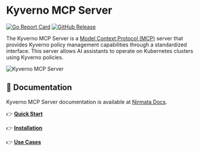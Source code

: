 # Kyverno MCP Server

[![Go Report Card](https://goreportcard.com/badge/github.com/nirmata/kyverno-mcp)](https://goreportcard.com/report/github.com/nirmata/kyverno-mcp) [![GitHub Release](https://img.shields.io/github/release/nirmata/kyverno-mcp.svg)](https://github.com/nirmata/kyverno-mcp/releases)

The Kyverno MCP Server is a [Model Context Protocol (MCP)](https://github.com/modelcontextprotocol) server that provides Kyverno policy management capabilities through a standardized interface. This server allows AI assistants to operate on Kubernetes clusters using Kyverno policies.

![Kyverno MCP Server](.github/demo.gif)

## 📙 Documentation

Kyverno MCP Server documentation is available at [Nirmata Docs](https://docs.nirmata.io/docs/n4k/Kyverno-MCP).

👉 **[Quick Start](https://docs.nirmata.io/docs/n4k/Kyverno-MCP/getting-started)**

👉 **[Installation](https://docs.nirmata.io/docs/n4k/Kyverno-MCP/installation)**

👉 **[Use Cases](https://docs.nirmata.io/docs/n4k/Kyverno-MCP/usage)**
